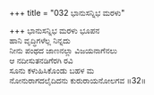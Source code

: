 +++
title = "032 ಭಾನುಸನ್ನಿಭ ಮರಳು"

+++
ಭಾನುಸನ್ನಿಭ ಮರಳು ಭೂಪನ  
ಹಾನಿ ವೃದ್ಧಿಗಳೆಲ್ಲ ನಿನ್ನದು  
ನೀನು ಪಂಥದ ಜಾಣನಲ್ಲಾ ವಿಜಯನಾಗೆನಲು  
ಆ ನದೀಸುತನಡಿಗೆರಗಿ ರವಿ  
ಸೂನು ಕಳುಹಿಸಿಕೊಂಡು ಬಹಳ ಮ  
ನೋನುರಾಗದಲೈದಿದನು ಕುರುರಾಯನೋಲಗವ    ॥32॥